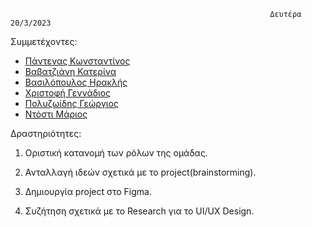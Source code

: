                                                              Δευτέρα 20/3/2023
                                                              
Συμμετέχοντες:

* [Πάντενας Κωνσταντίνος](https://github.com/acin4)
* [Βαβατζιάνη Κατερίνα](https://github.com/cathv99)
* [Βασιλόπουλος Ηρακλής](https://github.com/IraklisVas)
* [Χριστοφή Γεννάδιος](https://github.com/Gennadios15)
* [Πολυζωίδης Γεώργιος](https://github.com/georgepol01)
* [Ντόστι Μάριος](https://github.com/mariossD)

Δραστηριότητες:

1. Οριστική κατανομή των ρόλων της ομάδας.

2. Ανταλλαγή ιδεών σχετικά με το project(brainstorming).

3. Δημιουργία project στο Figma.

4. Συζήτηση σχετικά με το Research για το UI/UX Design.
